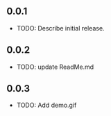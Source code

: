 ## 0.0.1

* TODO: Describe initial release.


## 0.0.2

* TODO: update ReadMe.md


## 0.0.3

* TODO: Add demo.gif
